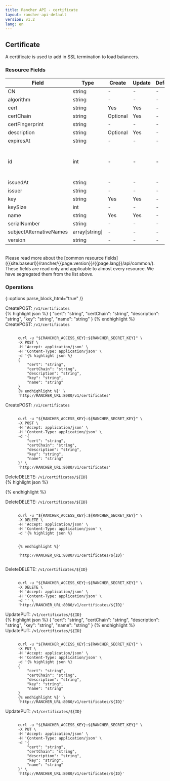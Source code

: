 ```yaml
---
title: Rancher API - certificate
layout: rancher-api-default
version: v1.2
lang: en
---
```


## Certificate

A certificate is used to add in SSL termination to load balancers.

### Resource Fields

Field | Type | Create | Update | Default | Notes
---|---|---|---|---|---
CN | string | - | - | - | 
algorithm | string | - | - | - | 
cert | string | Yes | Yes | - | 
certChain | string | Optional | Yes | - | 
certFingerprint | string | - | - | - | 
description | string | Optional | Yes | - | 
expiresAt | string | - | - | - | 
id | int | - | - | - | The unique identifier for the certificate
issuedAt | string | - | - | - | 
issuer | string | - | - | - | 
key | string | Yes | Yes | - | 
keySize | int | - | - | - | 
name | string | Yes | Yes | - | 
serialNumber | string | - | - | - | 
subjectAlternativeNames | array[string] | - | - | - | 
version | string | - | - | - | 

<br>
Please read more about the [common resource fields]({{site.baseurl}}/rancher/{{page.version}}/{{page.lang}}/api/common/). These fields are read only and applicable to almost every resource. We have segregated them from the list above.

### Operations
{::options parse_block_html="true" /}
<a id="create"></a>
<div class="action"><span class="header">Create<span class="headerright">POST:  <code>/v1/certificates</code></span></span>
<div class="action-contents">
{% highlight json %}
{
	"cert": "string",
	"certChain": "string",
	"description": "string",
	"key": "string",
	"name": "string"
}
{% endhighlight %}
</div>
</div>

<div class="action"><span class="header">Create<span class="headerright">POST:  <code>/v1/certificates</code></span></span>
<div class="action-contents">
<figure class="highlight">
<pre>
<code>
curl -u "${RANCHER_ACCESS_KEY}:${RANCHER_SECRET_KEY}" \
-X POST \
-H 'Accept: application/json' \
-H 'Content-Type: application/json' \
-d '{% highlight json %}
{
	"cert": "string",
	"certChain": "string",
	"description": "string",
	"key": "string",
	"name": "string"
}
{% endhighlight %}' \
'http://RANCHER_URL:8080/v1/certificates'
</code></pre></figure>

</div>
</div>

<div class="action"><span class="header">Create<span class="headerright">POST:  <code>/v1/certificates</code></span></span>
<div class="action-contents">
<figure class="highlight">
<pre>
<code>
curl -u "${RANCHER_ACCESS_KEY}:${RANCHER_SECRET_KEY}" \
-X POST \
-H 'Accept: application/json' \
-H 'Content-Type: application/json' \
-d '{
	"cert": "string",
	"certChain": "string",
	"description": "string",
	"key": "string",
	"name": "string"
}' \
'http://RANCHER_URL:8080/v1/certificates'
</code></pre></figure>

</div>
</div>


<a id="delete"></a>
<div class="action"><span class="header">Delete<span class="headerright">DELETE:  <code>/v1/certificates/${ID}</code></span></span>
<div class="action-contents">
{% highlight json %}

{% endhighlight %}
</div>
</div>

<div class="action"><span class="header">Delete<span class="headerright">DELETE:  <code>/v1/certificates/${ID}</code></span></span>
<div class="action-contents">
<figure class="highlight">
<pre>
<code>
curl -u "${RANCHER_ACCESS_KEY}:${RANCHER_SECRET_KEY}" \
-X DELETE \
-H 'Accept: application/json' \
-H 'Content-Type: application/json' \
-d '{% highlight json %}

{% endhighlight %}' \
'http://RANCHER_URL:8080/v1/certificates/${ID}'
</code></pre></figure>

</div>
</div>

<div class="action"><span class="header">Delete<span class="headerright">DELETE:  <code>/v1/certificates/${ID}</code></span></span>
<div class="action-contents">
<figure class="highlight">
<pre>
<code>
curl -u "${RANCHER_ACCESS_KEY}:${RANCHER_SECRET_KEY}" \
-X DELETE \
-H 'Accept: application/json' \
-H 'Content-Type: application/json' \
-d '' \
'http://RANCHER_URL:8080/v1/certificates/${ID}'
</code></pre></figure>

</div>
</div>


<a id="update"></a>
<div class="action"><span class="header">Update<span class="headerright">PUT:  <code>/v1/certificates/${ID}</code></span></span>
<div class="action-contents">
{% highlight json %}
{
	"cert": "string",
	"certChain": "string",
	"description": "string",
	"key": "string",
	"name": "string"
}
{% endhighlight %}
</div>
</div>

<div class="action"><span class="header">Update<span class="headerright">PUT:  <code>/v1/certificates/${ID}</code></span></span>
<div class="action-contents">
<figure class="highlight">
<pre>
<code>
curl -u "${RANCHER_ACCESS_KEY}:${RANCHER_SECRET_KEY}" \
-X PUT \
-H 'Accept: application/json' \
-H 'Content-Type: application/json' \
-d '{% highlight json %}
{
	"cert": "string",
	"certChain": "string",
	"description": "string",
	"key": "string",
	"name": "string"
}
{% endhighlight %}' \
'http://RANCHER_URL:8080/v1/certificates/${ID}'
</code></pre></figure>

</div>
</div>

<div class="action"><span class="header">Update<span class="headerright">PUT:  <code>/v1/certificates/${ID}</code></span></span>
<div class="action-contents">
<figure class="highlight">
<pre>
<code>
curl -u "${RANCHER_ACCESS_KEY}:${RANCHER_SECRET_KEY}" \
-X PUT \
-H 'Accept: application/json' \
-H 'Content-Type: application/json' \
-d '{
	"cert": "string",
	"certChain": "string",
	"description": "string",
	"key": "string",
	"name": "string"
}' \
'http://RANCHER_URL:8080/v1/certificates/${ID}'
</code></pre></figure>

</div>
</div>




